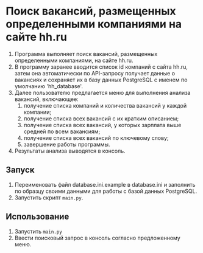 # Поиск вакансий, размещенных определенными компаниями на сайте hh.ru

1. Программа выполняет поиск вакансий, размещенных определенными компаниями, на сайте hh.ru.
2. В программу заранее вводится список id компаний с сайта hh.ru, затем она автоматически по API-запросу получает 
данные о вакансиях и сохраняет их в базу данных PostgreSQL с именем по умолчанию 'hh_database'.
3. Далее пользователю предлагается меню для выполнения анализа вакансий, включающее:
   1) получение списка компаний и количества вакансий у каждой компании;
   2) получение списка всех вакансий с их кратким описанием;
   3) получение списка всех вакансий, у которых зарплата выше средней по всем вакансиям;
   4) получение списка всех вакансий по ключевому слову;
   5) завершение работы программы.
4. Результаты анализа выводятся в консоль.

## Запуск

1. Переименовать файл database.ini.example в database.ini и заполнить по образцу своими данными для работы 
с базой данных PostgreSQL.
2. Запустить скрипт `main.py`.

## Использование

1. Запустить `main.py`
2. Ввести поисковый запрос в консоль согласно предложенному меню.

